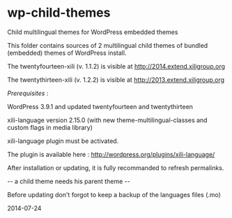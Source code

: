 wp-child-themes
===============

Child multilingual themes for WordPress embedded themes


This folder contains sources of 2 multilingual child themes of bundled (embedded) themes of WordPress install.

The twentyfourteen-xili (v. 1.1.2) is visible at http://2014.extend.xiligroup.org

The twentythirteen-xili (v. 1.2.2) is visible at http://2013.extend.xiligroup.org

*Prerequisites* : 

WordPress 3.9.1 and updated twentyfourteen and twentythirteen

xili-language version 2.15.0 (with new theme-multilingual-classes and custom flags in media library)

xili-language plugin must be activated.

The plugin is available here : http://wordpress.org/plugins/xili-language/

After installation or updating, it is fully recommanded to refresh permalinks.

-- a child theme needs his parent theme --

Before updating don't forgot to keep a backup of the languages files (.mo)

2014-07-24

